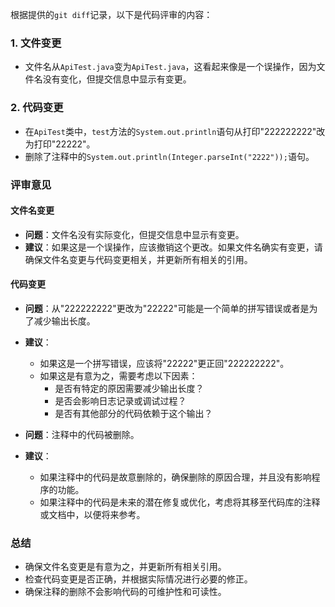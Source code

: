 根据提供的`git diff`记录，以下是代码评审的内容：

### 1. 文件变更
- 文件名从`ApiTest.java`变为`ApiTest.java`，这看起来像是一个误操作，因为文件名没有变化，但提交信息中显示有变更。

### 2. 代码变更
- 在`ApiTest`类中，`test`方法的`System.out.println`语句从打印"222222222"改为打印"22222"。
- 删除了注释中的`System.out.println(Integer.parseInt("2222"));`语句。

### 评审意见

#### 文件名变更
- **问题**：文件名没有实际变化，但提交信息中显示有变更。
- **建议**：如果这是一个误操作，应该撤销这个更改。如果文件名确实有变更，请确保文件名变更与代码变更相关，并更新所有相关的引用。

#### 代码变更
- **问题**：从"222222222"更改为"22222"可能是一个简单的拼写错误或者是为了减少输出长度。
- **建议**：
  - 如果这是一个拼写错误，应该将"22222"更正回"222222222"。
  - 如果这是有意为之，需要考虑以下因素：
    - 是否有特定的原因需要减少输出长度？
    - 是否会影响日志记录或调试过程？
    - 是否有其他部分的代码依赖于这个输出？

- **问题**：注释中的代码被删除。
- **建议**：
  - 如果注释中的代码是故意删除的，确保删除的原因合理，并且没有影响程序的功能。
  - 如果注释中的代码是未来的潜在修复或优化，考虑将其移至代码库的注释或文档中，以便将来参考。

### 总结
- 确保文件名变更是有意为之，并更新所有相关引用。
- 检查代码变更是否正确，并根据实际情况进行必要的修正。
- 确保注释的删除不会影响代码的可维护性和可读性。